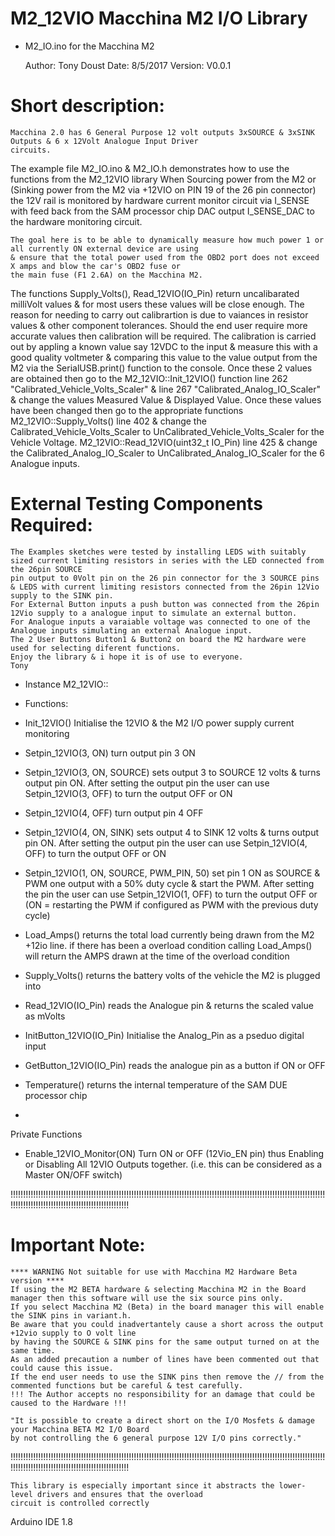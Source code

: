 # M2_12VIO Macchina M2 I/O Library


*  M2_IO.ino for the Macchina M2

	Author:	Tony Doust
	Date:	8/5/2017
	Version: V0.0.1

# Short description:
	Macchina 2.0 has 6 General Purpose 12 volt outputs 3xSOURCE & 3xSINK Outputs & 6 x 12Volt Analogue Input Driver
	circuits.
The example file M2_IO.ino & M2_IO.h demonstrates how to use the functions from the M2_12VIO library 
	When Sourcing power from the M2 or (Sinking power from the M2 via +12VIO on PIN 19 of the 26 pin connector)
	the 12V rail is monitored by hardware current monitor circuit via I_SENSE
	with feed back from the SAM processor chip DAC output I_SENSE_DAC to the hardware monitoring circuit.

	The goal here is to be able to dynamically measure how much power 1 or all currently ON external device are using
	& ensure that the total power used from the OBD2 port does not exceed X amps and blow the car's OBD2 fuse or
	the main fuse (F1 2.6A) on the Macchina M2.

The functions
	Supply_Volts(), Read_12VIO(IO_Pin) return uncalibarated milliVolt values & for most users these values will be close enough.
	The reason for needing to carry out calibrartion is due to vaiances in resistor values & other component tolerances.
	Should the end user require more accurate values then calibration will be required.
	The calibration is carried out by appling a known value say 12VDC to the input & measure this with a good quality voltmeter
	& comparing this value to the value output from the M2 via the SerialUSB.print() function to the console. Once these 2 values are obtained
	then go to the M2_12VIO::Init_12VIO() function line 262 "Calibrated_Vehicle_Volts_Scaler" & line 267 "Calibrated_Analog_IO_Scaler"
	& change the values Measured Value & Displayed Value. Once these values have been changed then go to the appropriate functions
	M2_12VIO::Supply_Volts() line 402 & change the Calibrated_Vehicle_Volts_Scaler to UnCalibrated_Vehicle_Volts_Scaler for the Vehicle Voltage.
	M2_12VIO::Read_12VIO(uint32_t IO_Pin) line 425 & change the Calibrated_Analog_IO_Scaler to UnCalibrated_Analog_IO_Scaler for the 6 Analogue inputs.

# External Testing Components Required:
	The Examples sketches were tested by installing LEDS with suitably sized current limiting resistors in series with the LED connected from the 26pin SOURCE
	pin output to 0Volt pin on the 26 pin connector for the 3 SOURCE pins & LEDS with current limiting resistors connected from the 26pin 12Vio supply to the SINK pin.
	For External Button inputs a push button was connected from the 26pin 12Vio supply to a analogue input to simulate an external button.
	For Analogue inputs a varaiable voltage was connected to one of the Analogue inputs simulating an external Analogue input.
	The 2 User Buttons Button1 & Button2 on board the M2 hardware were used for selecting diferent functions. 
	Enjoy the library & i hope it is of use to everyone.
	Tony

* Instance M2_12VIO::
* Functions:
*	Init_12VIO()	Initialise the 12VIO & the M2 I/O power supply current monitoring

*	Setpin_12VIO(3, ON)	turn output pin 3 ON
*	Setpin_12VIO(3, ON, SOURCE)
sets output 3 to SOURCE 12 volts & turns output pin ON.
After setting the output pin the user can use Setpin_12VIO(3, OFF) to turn the output OFF or ON

*	Setpin_12VIO(4, OFF)	turn output pin 4 OFF
*	Setpin_12VIO(4, ON, SINK)
sets output 4 to SINK 12 volts & turns output pin ON.
After setting the output pin the user can use Setpin_12VIO(4, OFF) to turn the output OFF or ON

*	Setpin_12VIO(1, ON, SOURCE, PWM_PIN, 50)
set pin 1 ON as SOURCE & PWM one output with a 50% duty cycle & start the PWM.
After setting the pin the user can use Setpin_12VIO(1, OFF) to turn the output OFF or (ON = restarting the PWM if configured as PWM with the previous duty cycle)

*	Load_Amps()
returns the total load currently being drawn from the M2 +12io line.
if there has been a overload condition calling Load_Amps() will return the AMPS drawn at the time of the overload condition

*	Supply_Volts()
returns the battery volts of the vehicle the M2 is plugged into

*	Read_12VIO(IO_Pin)
reads the Analogue pin & returns the scaled value as mVolts

*	InitButton_12VIO(IO_Pin)
Initialise the Analog_Pin as a pseduo digital input
*	GetButton_12VIO(IO_Pin)
reads the analogue pin as a button if ON or OFF

*	Temperature()	returns the internal temperature of the SAM DUE processor chip
*

 Private Functions
 *	Enable_12VIO_Monitor(ON)
 Turn ON or OFF (12Vio_EN pin) thus Enabling or Disabling All 12VIO Outputs together.
 (i.e. this can be considered as a Master ON/OFF switch)


   !!!!!!!!!!!!!!!!!!!!!!!!!!!!!!!!!!!!!!!!!!!!!!!!!!!!!!!!!!!!!!!!!!!!!!!!!!!!!!!!!!!!!!!!!!!!!!!!!!!!!!!!!!!!!!!!!!!!!!!!!!!!!!!!!!!!!!!!!!!!!!!!!!!!!!!!!!!!!!!!!!!!!!!!!!!!
# Important Note:
	**** WARNING Not suitable for use with Macchina M2 Hardware Beta version ****
	If using the M2 BETA hardware & selecting Macchina M2 in the Board manager then this software will use the six source pins only.
	If you select Macchina M2 (Beta) in the board manager this will enable the SINK pins in variant.h.
	Be aware that you could inadvertantely cause a short across the output +12vio supply to O volt line
	by having the SOURCE & SINK pins for the same output turned on at the same time.
	As an added precaution a number of lines have been commented out that could cause this issue.
	If the end user needs to use the SINK pins then remove the // from the commented functions but be careful & test carefully.
	!!! The Author accepts no responsibility for an damage that could be caused to the Hardware !!! 

	"It is possible to create a direct short on the I/O Mosfets & damage your Macchina BETA M2 I/O Board
	by not controlling the 6 general purpose 12V I/O pins correctly."

   !!!!!!!!!!!!!!!!!!!!!!!!!!!!!!!!!!!!!!!!!!!!!!!!!!!!!!!!!!!!!!!!!!!!!!!!!!!!!!!!!!!!!!!!!!!!!!!!!!!!!!!!!!!!!!!!!!!!!!!!!!!!!!!!!!!!!!!!!!!!!!!!!!!!!!!!!!!!!!!!!!!!!!!!!!!!

	This library is especially important since it abstracts the lower-level drivers and ensures that the overload
	circuit is controlled correctly


  Arduino IDE 1.8


